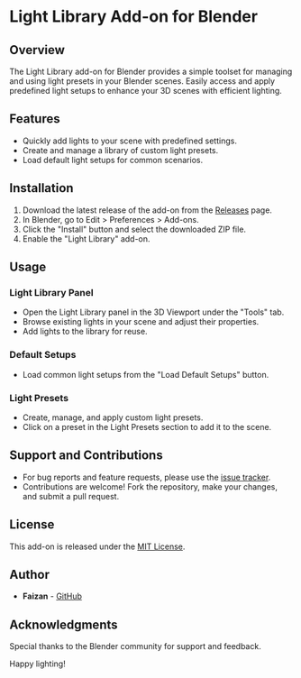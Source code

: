 # Light Library Add-on for Blender

## Overview

The Light Library add-on for Blender provides a simple toolset for managing and using light presets in your Blender scenes. Easily access and apply predefined light setups to enhance your 3D scenes with efficient lighting.

## Features

- Quickly add lights to your scene with predefined settings.
- Create and manage a library of custom light presets.
- Load default light setups for common scenarios.

## Installation

1. Download the latest release of the add-on from the [Releases](https://github.com/faizan/light-library-addon/releases) page.
2. In Blender, go to Edit > Preferences > Add-ons.
3. Click the "Install" button and select the downloaded ZIP file.
4. Enable the "Light Library" add-on.

## Usage

### Light Library Panel

- Open the Light Library panel in the 3D Viewport under the "Tools" tab.
- Browse existing lights in your scene and adjust their properties.
- Add lights to the library for reuse.

### Default Setups

- Load common light setups from the "Load Default Setups" button.

### Light Presets

- Create, manage, and apply custom light presets.
- Click on a preset in the Light Presets section to add it to the scene.

## Support and Contributions

- For bug reports and feature requests, please use the [issue tracker](https://github.com/faizan/light-library-addon/issues).
- Contributions are welcome! Fork the repository, make your changes, and submit a pull request.

## License

This add-on is released under the [MIT License](LICENSE).

## Author

- **Faizan** - [GitHub](https://github.com/faizan)

## Acknowledgments

Special thanks to the Blender community for support and feedback.

Happy lighting!
